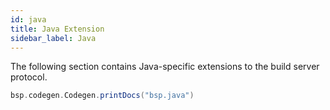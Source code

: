 ```yaml
---
id: java
title: Java Extension
sidebar_label: Java
---
```


The following section contains Java-specific extensions to the build server
protocol.

```scala mdoc:passthrough
bsp.codegen.Codegen.printDocs("bsp.java")
```
